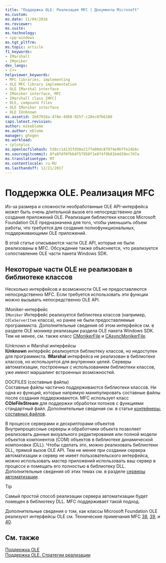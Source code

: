 ```yaml
---
title: "Поддержка OLE: Реализация MFC | Документы Microsoft"
ms.custom: 
ms.date: 11/04/2016
ms.reviewer: 
ms.suite: 
ms.technology:
- cpp-windows
ms.tgt_pltfrm: 
ms.topic: article
f1_keywords:
- IMarshall
- IMoniker
dev_langs:
- C++
helpviewer_keywords:
- MFC libraries, implementing
- OLE MFC library implementation
- OLE IMarshal interface
- IMoniker interface, MFC
- IMarshall class [MFC]
- OLE, compound files
- OLE IMoniker interface
- OLE IUnknown
ms.assetid: 2b67016a-d78e-4d60-925f-c28ec8fb6180
caps.latest.revision: 
author: mikeblome
ms.author: mblome
manager: ghogen
ms.workload:
- cplusplus
ms.openlocfilehash: 530cc14135fd38e2177e00dc87974e96ffe24b6c
ms.sourcegitcommit: 8fa8fdf0fbb4f57950f1e8f4f9b81b4d39ec7d7a
ms.translationtype: MT
ms.contentlocale: ru-RU
ms.lasthandoff: 12/21/2017
---
```

# <a name="ole-background-mfc-implementation"></a>Поддержка OLE. Реализация MFC
Из-за размера и сложности необработанные OLE API-интерфейса может быть очень длительной вызов его непосредственно для создания приложений OLE. Реализация библиотеки классов Microsoft Foundation OLE предназначена для того, чтобы уменьшить объем работы, что требуется для создания полнофункциональных, поддерживающими OLE приложений.  
  
 В этой статье описываются части OLE API, которые не были реализованы в MFC. Обсуждение также объясняется, что реализуется сопоставление OLE части пакета Windows SDK.  
  
##  <a name="_core_portions_of_ole_not_implemented_by_the_class_library"></a>Некоторые части OLE не реализован в библиотеке классов  
 Несколько интерфейсов и возможности OLE не предоставляются непосредственно MFC. Если требуется использовать эти функции можно вызывать непосредственно OLE API.  
  
 IMoniker-интерфейс  
 `IMoniker` Интерфейс реализуется библиотека классов (например, `COleServerItem` класса), но ранее не были предоставляемые программиста. Дополнительные сведения об этом интерфейсе см. в разделе OLE моникер реализации раздела OLE пакета Windows SDK. Тем не менее, см. также класс [CMonikerFile](../mfc/reference/cmonikerfile-class.md) и [CAsyncMonikerFile](../mfc/reference/casyncmonikerfile-class.md).  
  
 IUnknown и IMarshal интерфейсы  
 **IUnknown** интерфейс реализуется библиотеку классов, но недоступен для программиста. **IMarshal** интерфейса не реализован в библиотеке классов, но используется для внутренних целей. Серверы автоматизации, построенных с использованием библиотеки классов, уже имеют маршалинг встроенных возможностей.  
  
 DOCFILES (составные файлы)  
 Составные файлы частично поддерживаются библиотеки классов. Ни одна из функций, которые напрямую манипулировать составные файлы после создания поддерживаются. MFC использует класс **COleFileStream** для поддержки обработки потоков с функциями стандартный файл. Дополнительные сведения см. в статье [контейнеры: составных файлов](../mfc/containers-compound-files.md).  
  
 В процессе серверами и дескрипторами объектов  
 Внутрипроцессные серверы и обработчики объекта позволяет реализовать данные визуального редактирования или полной модели объектов компонентов (COM) объектов в библиотеке динамической компоновки (DLL). Чтобы сделать это, можно реализовать библиотеки DLL, прямой вызов OLE API. Тем не менее при создании сервера автоматизации и сервер не имеет пользовательского интерфейса, можно использовать мастер приложений использовать ваш сервер в процессе и помещать его полностью в библиотеку DLL. Дополнительные сведения об этих темах см. в разделе [серверы автоматизации](../mfc/automation-servers.md).  
  
> [!TIP]
>  Самый простой способ реализации сервера автоматизации будет помещен в библиотеку DLL. MFC поддерживает такой подход.  
  
 Дополнительные сведения о том, как классы Microsoft Foundation OLE реализуют интерфейсы OLE см. Технические примечания MFC [38](../mfc/tn038-mfc-ole-iunknown-implementation.md), [39](../mfc/tn039-mfc-ole-automation-implementation.md), и [40](../mfc/tn040-mfc-ole-in-place-resizing-and-zooming.md).  
  
## <a name="see-also"></a>См. также  
 [Поддержка OLE](../mfc/ole-background.md)   
 [Поддержка OLE. Стратегии реализации](../mfc/ole-background-implementation-strategies.md)

